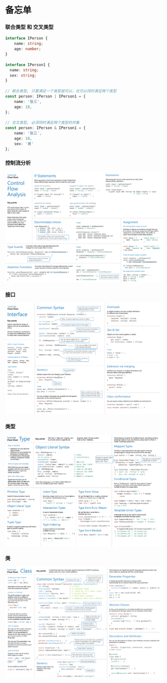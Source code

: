 # 备忘单

### 联合类型 和 交叉类型
```typescript
interface IPerson {
    name: string;
    age: number;
}

interface IPerson1 {
  name: string;
  sex: string;
}

// 联合类型, 只要满足一个类型就可以，也可以同时满足两个类型
const person: IPerson | IPerson1 = {
    name: '张三',
    age: 18,
};

// 交叉类型, 必须同时满足两个类型的并集
const person: IPerson & IPerson1 = {
    name: '张三',
    age: 18,
    sex: '男'
};
```

### 控制流分析

![image](/ts/TypeScript-Control-Flow-Analysis.png)

### 接口

![image](/ts/TypeScript-Interfaces.png)

### 类型

![image](/ts/TypeScript-Types.png)

### 类

![image](/ts/TypeScript-Classes.png)
